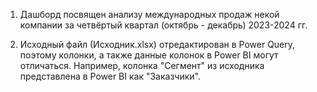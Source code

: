 1. Дашборд посвящен анализу международных продаж некой компании за четвёртый квартал (октябрь - декабрь) 2023-2024 гг.

2. Исходный файл (Исходник.xlsx) отредактирован в Power Query, поэтому колонки, а также данные колонок в Power BI могут отличаться. Например, колонка "Сегмент" из исходника представлена в Power BI как "Заказчики".

